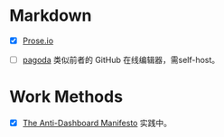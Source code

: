 # Markdown

- [X] [Prose.io](http://prose.io/#celadevra)

- [ ] [pagoda](https://github.com/alagu/pagoda) 类似前者的 GitHub 在线编辑器，需self-host。

# Work Methods

- [X] [The Anti-Dashboard Manifesto](http://neugierig.org/software/blog/2014/07/anti-dashboard-manifesto.html) 实践中。
